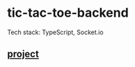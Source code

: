 # tic-tac-toe-backend
Tech stack: TypeScript, Socket.io

## [project](https://loqumi-tic-tac-toe.web.app/)
